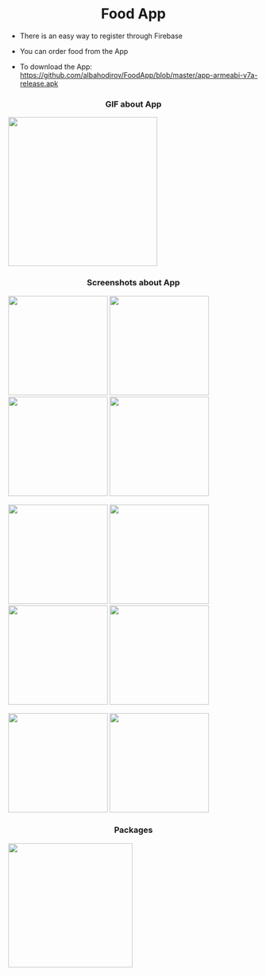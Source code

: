 <h1 align="center">Food App </h1>

- There is an easy way to register through Firebase

- You can order food from the App

- To download the App: https://github.com/albahodirov/FoodApp/blob/master/app-armeabi-v7a-release.apk

<h3 align="center">GIF about App</h3>

<img src="https://user-images.githubusercontent.com/78100971/133077914-d26494e4-7609-47a5-a5f3-5b6b4e86ebcf.gif" width="300px">

<h3 align="center">Screenshots about App</h3>

<img src="https://user-images.githubusercontent.com/78100971/133078687-93b2087a-1c32-45b9-8d6e-0199e616a223.jpg" width="200px"> <img src="https://user-images.githubusercontent.com/78100971/133080453-8196e81d-fbdc-4548-94ca-bc9855f97ecd.jpg" width="200px"> <img src="https://user-images.githubusercontent.com/78100971/133080715-d2b8a1a8-a41a-4969-b03b-5e4a1117be18.jpg" width="200px"> <img src="https://user-images.githubusercontent.com/78100971/133080952-e918f6b5-5864-443c-b7d3-4d532e6fb0e8.jpg" width="200px">

<img src="https://user-images.githubusercontent.com/78100971/133081078-df255d3f-b4d5-4130-b18d-946d9593e889.jpg" width="200px"> <img src="https://user-images.githubusercontent.com/78100971/133081174-1e0b5223-a706-42d0-8de0-46185d317276.jpg" width="200px"> <img src="https://user-images.githubusercontent.com/78100971/133081309-2356e1dd-0a8d-4cc9-955d-ba4f3a522035.jpg" width="200px"> <img src="https://user-images.githubusercontent.com/78100971/133081494-b63fa05f-2f06-427b-a6b3-fab0a2558f56.jpg" width="200px">

<img src="https://user-images.githubusercontent.com/78100971/133081734-6887d48f-2d77-4698-974a-370044b7dc12.jpg" width="200px"> <img src="https://user-images.githubusercontent.com/78100971/133081812-1c40bff5-22c5-40c3-ad61-ee995558af3c.jpg" width="200px">

<h3 align="center">Packages</h3>

<img src="https://user-images.githubusercontent.com/78100971/133081962-05ccc6e3-921e-4925-94b2-d4a3e7a9ff62.png" width="250px">

